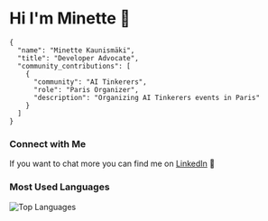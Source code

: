 # Hi I'm Minette 👋
```
{
  "name": "Minette Kaunismäki",
  "title": "Developer Advocate",
  "community_contributions": [
    {
      "community": "AI Tinkerers",
      "role": "Paris Organizer",
      "description": "Organizing AI Tinkerers events in Paris"
    }
  ]
}
```

### Connect with Me
If you want to chat more you can find me on [LinkedIn](https://www.linkedin.com/in/minette-kaunism%C3%A4ki-8b138b166/) 🔗

### Most Used Languages
![Top Languages](https://github-readme-stats.vercel.app/api/top-langs/?username=minettebrink&layout=compact&theme=default)

